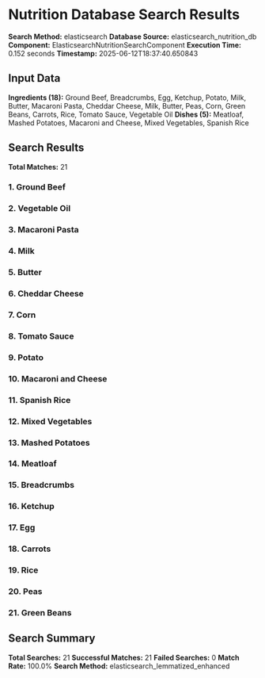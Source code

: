 # Nutrition Database Search Results

**Search Method:** elasticsearch
**Database Source:** elasticsearch_nutrition_db
**Component:** ElasticsearchNutritionSearchComponent
**Execution Time:** 0.152 seconds
**Timestamp:** 2025-06-12T18:37:40.650843

## Input Data
**Ingredients (18):** Ground Beef, Breadcrumbs, Egg, Ketchup, Potato, Milk, Butter, Macaroni Pasta, Cheddar Cheese, Milk, Butter, Peas, Corn, Green Beans, Carrots, Rice, Tomato Sauce, Vegetable Oil
**Dishes (5):** Meatloaf, Mashed Potatoes, Macaroni and Cheese, Mixed Vegetables, Spanish Rice

## Search Results
**Total Matches:** 21

### 1. Ground Beef

### 2. Vegetable Oil

### 3. Macaroni Pasta

### 4. Milk

### 5. Butter

### 6. Cheddar Cheese

### 7. Corn

### 8. Tomato Sauce

### 9. Potato

### 10. Macaroni and Cheese

### 11. Spanish Rice

### 12. Mixed Vegetables

### 13. Mashed Potatoes

### 14. Meatloaf

### 15. Breadcrumbs

### 16. Ketchup

### 17. Egg

### 18. Carrots

### 19. Rice

### 20. Peas

### 21. Green Beans

## Search Summary
**Total Searches:** 21
**Successful Matches:** 21
**Failed Searches:** 0
**Match Rate:** 100.0%
**Search Method:** elasticsearch_lemmatized_enhanced
